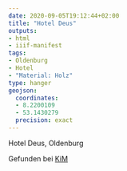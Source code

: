 ```yaml
---
date: 2020-09-05T19:12:44+02:00
title: "Hotel Deus"
outputs:
- html
- iiif-manifest
tags:
- Oldenburg
- Hotel
- "Material: Holz"
type: hanger
geojson:
  coordinates:
  - 8.2200109
  - 53.1430279
  precision: exact
---
```

Hotel Deus, Oldenburg


<div class="source">Gefunden bei <a href="https://www.neue-arbeit-brockensammlung.de/geschaefte/zweigstelle-kim/">KiM</a></div>
